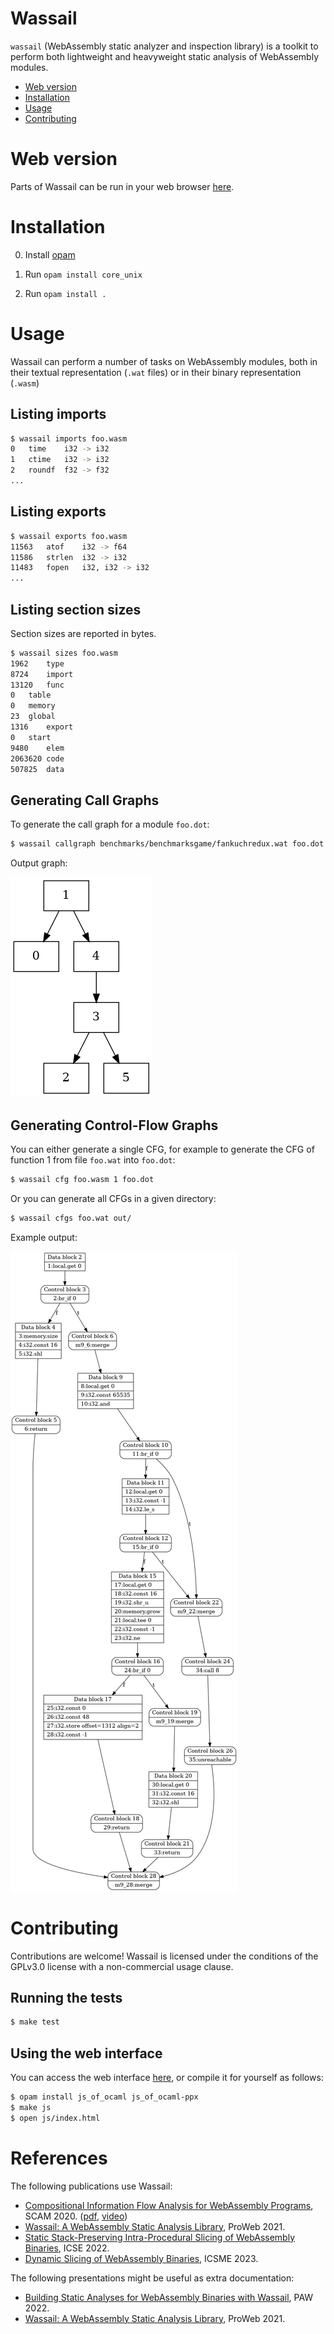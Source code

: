 # Wassail
`wassail` (WebAssembly static analyzer and inspection library) is a toolkit to perform both lightweight and heavyweight static analysis of WebAssembly modules.

  - [Web version](#webversion)
  - [Installation](#installation)
  - [Usage](#usage)
  - [Contributing](#contributing)

# Web version
Parts of Wassail can be run in your web browser [here](https://acieroid.github.io/wassail/).

# Installation
0. Install [opam](https://opam.ocaml.org/)

1. Run `opam install core_unix`

2. Run `opam install .`

# Usage
Wassail can perform a number of tasks on WebAssembly modules, both in their textual representation (`.wat` files) or in their binary representation (`.wasm`)
## Listing imports
```sh
$ wassail imports foo.wasm
0	time	i32 -> i32
1	ctime	i32 -> i32
2	roundf	f32 -> f32
...
```
## Listing exports
```sh
$ wassail exports foo.wasm
11563	atof	i32 -> f64
11586	strlen	i32 -> i32
11483	fopen	i32, i32 -> i32
...
```

## Listing section sizes
Section sizes are reported in bytes.
```sh
$ wassail sizes foo.wasm
1962	type
8724	import
13120	func
0	table
0	memory
23	global
1316	export
0	start
9480	elem
2063620	code
507825	data
```

## Generating Call Graphs
To generate the call graph for a module `foo.dot`:

```sh
$ wassail callgraph benchmarks/benchmarksgame/fankuchredux.wat foo.dot
```

Output graph:

![DOT call graph](doc/callgraph.png)

## Generating Control-Flow Graphs
You can either generate a single CFG, for example to generate the CFG of function 1 from file `foo.wat` into `foo.dot`:

```sh
$ wassail cfg foo.wasm 1 foo.dot
```

Or you can generate all CFGs in a given directory:

```sh
$ wassail cfgs foo.wat out/
```

Example output:

![DOT CFG](doc/cfg.png)

# Contributing
Contributions are welcome! Wassail is licensed under the conditions of the GPLv3.0 license with a non-commercial usage clause.

## Running the tests

```sh
$ make test
```


## Using the web interface

You can access the web interface [here](https://acieroid.github.io/wassail/), or compile it for yourself as follows:

```sh
$ opam install js_of_ocaml js_of_ocaml-ppx
$ make js
$ open js/index.html
```
# References

The following publications use Wassail:

  - [Compositional Information Flow Analysis for WebAssembly Programs](http://soft.vub.ac.be/~qstieven/scam2020wasm/), SCAM 2020. ([pdf](http://soft.vub.ac.be/Publications/2020/vub-tr-soft-20-11.pdf), [video](https://www.youtube.com/watch?v=IX8swyZ4TPI))
  - [Wassail: A WebAssembly Static Analysis Library](https://soft.vub.ac.be/Publications/2021/vub-tr-soft-21-04.pdf), ProWeb 2021.
  - [Static Stack-Preserving Intra-Procedural Slicing of WebAssembly Binaries](https://soft.vub.ac.be/Publications/2022/vub-tr-soft-22-04.pdf), ICSE 2022.
  - [Dynamic Slicing of WebAssembly Binaries](http://soft.vub.ac.be/Publications/2023/vub-tr-soft-23-11.pdf), ICSME 2023.
  
The following presentations might be useful as extra documentation:
  - [Building Static Analyses for WebAssembly Binaries with Wassail](https://docs.google.com/presentation/d/15J6EuRAz0WFD2TG4hBwAo_GLDhDXcy77ZAUGSzLj6yA/edit?usp=drive_link), PAW 2022.
  - [Wassail: A WebAssembly Static Analysis Library](https://docs.google.com/presentation/d/1ozzSdDTWQnMaSzX2o7wZpSC3m1cmzYfwYY6sy2kIqrE/edit?usp=drive_link), ProWeb 2021.
